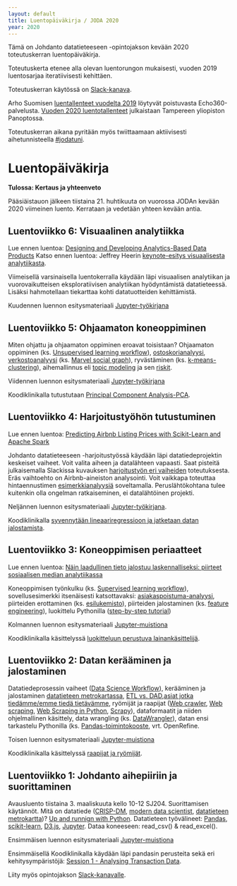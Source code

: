 ```yaml
---
layout: default
title: Luentopäiväkirja / JODA 2020
year: 2020
---
```


Tämä on Johdanto datatieteeseen -opintojakson kevään 2020 toteutuskerran luentopäiväkirja.

<!-- Vastaisen varalle:
Toteutus noudattelee [vuoden 2018 toteutuskertaa](https://jodatut.github.io/2018/luentopaivakirja).
Alan dynaamisuudesta johtuen sisältöjä ja toteutustapaa kuitenkin kehitetään jatkuvasti.
-->

Toteutuskerta etenee alla olevan luentorungon mukaisesti, vuoden 2019 luentosarjaa iteratiivisesti kehittäen.
<!--  Alla näkyvät aiheet ovat viime vuoden toteutuksen mukaisia ja päivittyvät luentosarjan edetessä -->

Toteutuskerran käytössä on
[Slack-kanava](https://join.slack.com/t/jodatut/shared_invite/enQtOTY2ODc3MTQ2Mzg1LTVlMTVlMTIyZDk3YmUyZjJhYTk0Yzg5YzRhZjg0YTk3NWNmZDg0OGRmYWI0MjJjMWEyZTFkMmY5M2Q3ZTY5NDY).

Arho Suomisen [luentallenteet vuodelta 2019](https://echo360.org.uk/section/b064b01b-b271-40e7-9549-4569f0e63a7f/home) löytyvät poistuvasta Echo360-palvelusta.
[Vuoden 2020 luentotallenteet](https://panopto.tuni.fi/Panopto/Pages/Sessions/List.aspx?folderID=6005b1ad-b84d-4b14-88fb-ab7300b7b81d) julkaistaan Tampereen yliopiston Panoptossa.

Toteutuskerran aikana pyritään myös twiittaamaan aktiivisesti  aihetunnisteella [#jodatuni](https://twitter.com/search?q=%23jodatuni&f=live).

# Luentopäiväkirja

<!--
## Luento 23.4: Kertaus
Kerrataan luentojen ja harjoitusten keskeiset osat ja verrataan opittua oppimistavoitteisiin. Esitetään hyviä kysymyksiä ja katsotaan mihin tästä voi jatkaa.

Seitsemännen luennon esitysmateriaali [Jupyter-työkirjana](https://github.com/jodatut/2019/blob/master/luentomuistio/luento07.ipynb)
-->


**Tulossa: Kertaus ja yhteenveto**

Pääsiäistauon jälkeen tiistaina 21. huhtikuuta on vuorossa JODAn kevään 2020 viimeinen luento. Kerrataan ja vedetään yhteen kevään antia.

## Luentoviikko 6: Visuaalinen analytiikka

Lue ennen luentoa: [Designing and Developing Analytics-Based Data Products](https://sloanreview.mit.edu/article/designing-and-developing-analytics-based-data-products/)
Katso ennen luentoa: Jeffrey Heerin [keynote-esitys visuaalisesta analytiikasta](https://www.youtube.com/watch?v=hsfWtPH2kDg).

Viimeisellä varsinaisella luentokerralla käydään läpi visuaalisen analytiikan ja vuorovaikutteisen eksploratiivisen analytiikan hyödyntämistä datatieteessä. Lisäksi hahmotellaan tiekarttaa kohti datatuotteiden kehittämistä.  

Kuudennen luennon esitysmateriaali [Jupyter-työkirjana](https://github.com/jodatut/2020/blob/master/luentomuistio/luento06.ipynb)

## Luentoviikko 5: Ohjaamaton koneoppiminen

Miten ohjattu ja ohjaamaton oppiminen eroavat toisistaan?
Ohjaamaton oppiminen (ks. [Unsupervised learning workflow](https://goo.gl/images/dCm55z)),
[ostoskorianalyysi](http://pbpython.com/market-basket-analysis.html),
[verkostoanalyysi](https://github.com/jukkahuhtamaki/demo-twitter-collector/blob/master/README.md) (ks. [Marvel social graph](https://blog.dataiku.com/2015/05/19/marvel-social-graph-analysis)),
ryvästäminen (ks. [k-means-clustering](https://www.datascience.com/blog/k-means-clustering)),
aihemallinnus eli [topic modeling](https://medium.com/mlreview/topic-modeling-with-scikit-learn-e80d33668730) ja sen [riskit](https://rajapinta.co/2017/07/08/varovaisuutta-aihemallinnuksen-kanssa/).

Viidennen luennon esitysmateriaali [Jupyter-työkirjana](https://github.com/jodatut/2020/blob/master/luentomuistio/luento05.ipynb)


Koodiklinikalla tutustutaan [Principal Component Analysis-PCA](https://github.com/jodatut/2020/blob/master/koodiesimerkit/Session%205%20-%20Unsupervised%20Learning.ipynb).


## Luentoviikko 4: Harjoitustyöhön tutustuminen

Lue ennen luentoa: [Predicting Airbnb Listing Prices with Scikit-Learn and Apache Spark](https://mapr.com/blog/predicting-airbnb-listing-prices-scikit-learn-and-apache-spark/)

Johdanto datatieteeseen -harjoitustyössä käydään läpi datatiedeprojektin keskeiset vaiheet.
Voit valita aiheen ja datalähteen vapaasti.
Saat pisteitä julkaisemalla Slackissa kuvauksen [harjoitustyön eri vaiheiden](https://jodatut.github.io/2020/harjoitustyo/) toteutuksesta.
Eräs vaihtoehto on Airbnb-aineiston analysointi.
Voit vaikkapa toteuttaa hintaennustimen [esimerkkianalyysiä](https://mapr.com/blog/predicting-airbnb-listing-prices-scikit-learn-and-apache-spark/) soveltamalla. Peruslähtökohtana tulee kuitenkin olla ongelman ratkaiseminen, ei datalähtöinen projekti.

Neljännen luennon esitysmateriaali [Jupyter-työkirjana](https://github.com/jodatut/2020/blob/master/luentomuistio/luento04.ipynb).

Koodiklinikalla [syvennytään lineaariregressioon ja jatketaan datan jalostamista](https://github.com/jodatut/2020/blob/master/koodiesimerkit/Session%204%20-%20Categorical%20and%20Missing%20Data.ipynb).

## Luentoviikko 3: Koneoppimisen periaatteet

Lue ennen luentoa: [Näin laadullinen tieto jalostuu laskennalliseksi: piirteet sosiaalisen median analytiikassa](https://rajapinta.co/2017/10/16/nain-laadullinen-tieto-jalostuu-laskennalliseksi-piirteet-sosiaalisen-median-analytiikassa/)

Koneoppimisen työnkulku (ks. [Supervised learning workflow](https://twitter.com/jnkka/status/973566383899455488)),
sovellusesimerkki itsenäisesti katsottavaksi: [asiakaspoistuma-analyysi](http://www.louhia.fi/2014/08/27/asiakaspoistuma-analyysi-ja-miljoona-lisamyyntia/),
piirteiden erottaminen (ks. [esilukemisto]((https://rajapinta.co/2017/10/16/nain-laadullinen-tieto-jalostuu-laskennalliseksi-piirteet-sosiaalisen-median-analytiikassa/))),
piirteiden jalostaminen (ks.
[feature engineering](https://medium.com/mindorks/what-is-feature-engineering-for-machine-learning-d8ba3158d97a)),
luokittelu Pythonilla ([step-by-step tutorial](https://machinelearningmastery.com/machine-learning-in-python-step-by-step/))

Kolmannen luennon esitysmateriaali [Jupyter-muistiona](https://github.com/jodatut/2020/blob/master/luentomuistio/luento03.ipynb)

Koodiklinikalla käsittelyssä [luokitteluun perustuva lainankäsittelijä](https://github.com/jodatut/2020/blob/master/koodiesimerkit/Session%203%20-%20Loan%20Status%20Prediction.ipynb).

## Luentoviikko 2: Datan kerääminen ja jalostaminen

Datatiedeprosessin vaiheet ([Data Science Workflow](https://cacm.acm.org/blogs/blog-cacm/169199-data-science-workflow-overview-and-challenges/fulltext)),
kerääminen ja jalostaminen [datatieteen metrokartassa](http://nirvacana.com/thoughts/2013/07/08/becoming-a-data-scientist/),
[ETL vs. DAD](https://www.datasciencecentral.com/profiles/blogs/data-scientist-versus-data-engineer),[asiat jotka tiedämme/emme tiedä tietävämme](https://www.oreilly.com/library/view/lean-analytics/9781449335687/ch02.html#hidden_genius_of_donald_rumsfeld),
ryömijät ja raapijat
([Web crawler](https://en.wikipedia.org/wiki/Web_crawler),
[Web scraping](https://en.wikipedia.org/wiki/Web_scraping),
[Web Scraping in Python](https://www.analyticsvidhya.com/blog/2015/10/beginner-guide-web-scraping-beautiful-soup-python/),
[Scrapy](https://scrapy.org/)),
dataformaatit ja niiden ohjelmallinen käsittely,
data wrangling (ks. [DataWrangler](http://vis.stanford.edu/wrangler/)),
datan ensi tarkastelu Pythonilla
(ks. [Pandas-toimintokooste](https://www.datacamp.com/community/blog/pandas-cheat-sheet-python),
vrt. OpenRefine.

Toisen luennon esitysmateriaali [Jupyter-muistiona](https://github.com/jodatut/2020/blob/master/luentomuistio/luento02.ipynb)

Koodiklinikalla käsittelyssä [raapijat ja ryömijät](https://github.com/jodatut/2020/blob/master/koodiesimerkit/Session%202%20-%20Crawlers%20and%20Scrapers.ipynb).

<!-- eräs raapija ja ryömijä (ks. [esimerkki](https://github.com/jukkahuhtamaki/pcm-demo/blob/master/crawl-study-guide/crawl_courses.py), -->


<!-- Toiseen teknologiademoon pääsee [tästä]. -->

## Luentoviikko 1: Johdanto aihepiiriin ja suorittaminen

Avausluento tiistaina 3. maaliskuuta kello 10-12 SJ204.
Suorittamisen käytännöt.
Mitä on datatiede
([CRISP-DM](https://en.wikipedia.org/wiki/Cross-industry_standard_process_for_data_mining),
[modern data scientist](https://www.schoolofdatascience.amsterdam/news/skills-need-become-modern-data-scientist/),
[datatieteen metrokartta](http://nirvacana.com/thoughts/2013/07/08/becoming-a-data-scientist/))?
[Up and runnign with Python](http://blog.kaggle.com/2012/07/02/up-and-running-with-python-my-first-kaggle-entry/).
Datatieteen työvälineet:
[Pandas](https://pandas.pydata.org/),
[scikit-learn](http://scikit-learn.org/),
[D3.js](https://d3js.org/),
[Jupyter](http://jupyter.org/).
Dataa koneeseen:
read_csv() & read_excel().

Ensimmäisen luennon esitysmateriaali [Jupyter-muistiona](https://github.com/jodatut/2020/blob/master/luentomuistio/luento01.ipynb)

Ensimmäisellä Koodiklinikalla käydään läpi pandasin perusteita sekä eri kehitysympäristöjä: [Session 1 - Analysing Transaction Data](https://github.com/jodatut/2020/blob/master/koodiesimerkit/Session%201%20-%20Analysis%20of%20Transactions.ipynb).
<!--
Teknologiademoon pääsee [tästä](https://jodatut.github.io/2019/Datatiede-perusteet/). Echo360 - Exercise Session Video Recording: https://echo360.org.uk/section/6c32e7c7-bf87-4001-a2b2-0edee0232b0b/public -->

Liity myös opintojakson [Slack-kanavalle](https://join.slack.com/t/jodatut/shared_invite/enQtOTY2ODc3MTQ2Mzg1LTVlMTVlMTIyZDk3YmUyZjJhYTk0Yzg5YzRhZjg0YTk3NWNmZDg0OGRmYWI0MjJjMWEyZTFkMmY5M2Q3ZTY5NDY).
